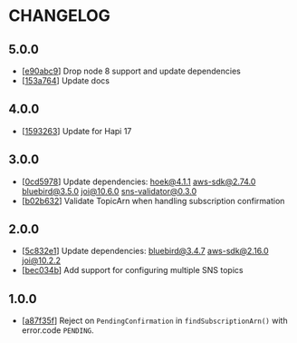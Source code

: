 # CHANGELOG

## 5.0.0

* [[e90abc9](../../commit/e90abc9)] Drop node 8 support and update dependencies
* [[153a764](../../commit/153a764)] Update docs

## 4.0.0

* [[1593263](../../commit/1593263)] Update for Hapi 17

## 3.0.0

* [[0cd5978](../../commit/0cd5978)] Update dependencies: hoek@4.1.1 aws-sdk@2.74.0 bluebird@3.5.0 joi@10.6.0 sns-validator@0.3.0
* [[b02b632](../../commit/b02b632)] Validate TopicArn when handling subscription confirmation

## 2.0.0

* [[5c832e1](../../commit/5c832e1)] Update dependencies: bluebird@3.4.7 aws-sdk@2.16.0 joi@10.2.2
* [[bec034b](../../commit/bec034b)] Add support for configuring multiple SNS topics

## 1.0.0

* [[a87f35f](../../commit/a87f35f)] Reject on `PendingConfirmation` in `findSubscriptionArn()` with error.code `PENDING`.
